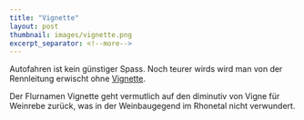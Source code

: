 ```yaml
---
title: "Vignette"
layout: post
thumbnail: images/vignette.png
excerpt_separator: <!--more-->
---
```


Autofahren ist kein günstiger Spass. Noch teurer wirds wird man von der Rennleitung erwischt ohne [Vignette](https://s.geo.admin.ch/9fc5c340f6).

Der Flurnamen Vignette geht vermutlich auf den diminutiv von Vigne für Weinrebe zurück, was in der Weinbaugegend im Rhonetal nicht verwundert. 
<!--more-->